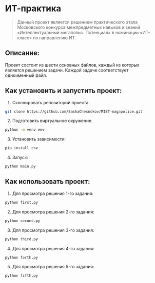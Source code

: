 # ИТ-практика
> Данный проект является решением практического этапа Московского 
конкурса межпредметных навыков и знаний «Интеллектуальный мегаполис. Потенциал» в
номинации «ИТ-класс» по направлению ИТ.

## Описание:
Проект состоит из шести основных файлов, каждый из которых является решением задачи. Каждой задаче соответствует одноименный файл.

## Как установить и запустить проект:
1. Склонировать репозиторий проекта:
```bash
git clone https://github.com/SashaChesnokov/MIET-magapolice.git
```
2. Подготовить виртуальное окружение:
```bash
python -m venv env
```
3. Установить зависимости:
```bash
pip install csv
```
4. Запуск:
```bash
python main.py
```

## Как использовать проект:
1. Для просмотра решения 1-го задания:
```bash
python first.py
```
2. Для просмотра решения 2-го задания:
```bash
python second.py
```
3. Для просмотра решения 3-го задания:
```bash
python third.py
```
4. Для просмотра решения 4-го задания:
```bash
python forth.py
```
5. Для просмотра решения 5-го задания:
```bash
python fifth.py
```
